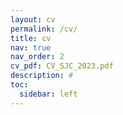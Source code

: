 ```yaml
---
layout: cv
permalink: /cv/
title: cv
nav: true
nav_order: 2
cv_pdf: CV_SJC_2023.pdf
description: #
toc:
  sidebar: left
---
```


